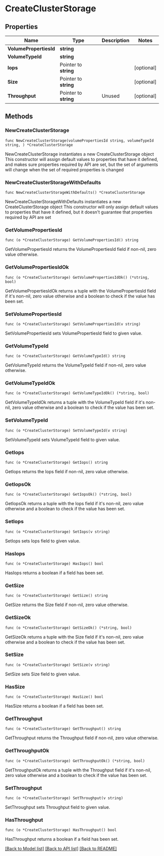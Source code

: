 # CreateClusterStorage

## Properties

Name | Type | Description | Notes
------------ | ------------- | ------------- | -------------
**VolumePropertiesId** | **string** |  | 
**VolumeTypeId** | **string** |  | 
**Iops** | Pointer to **string** |  | [optional] 
**Size** | Pointer to **string** |  | [optional] 
**Throughput** | Pointer to **string** | Unused | [optional] 

## Methods

### NewCreateClusterStorage

`func NewCreateClusterStorage(volumePropertiesId string, volumeTypeId string, ) *CreateClusterStorage`

NewCreateClusterStorage instantiates a new CreateClusterStorage object
This constructor will assign default values to properties that have it defined,
and makes sure properties required by API are set, but the set of arguments
will change when the set of required properties is changed

### NewCreateClusterStorageWithDefaults

`func NewCreateClusterStorageWithDefaults() *CreateClusterStorage`

NewCreateClusterStorageWithDefaults instantiates a new CreateClusterStorage object
This constructor will only assign default values to properties that have it defined,
but it doesn't guarantee that properties required by API are set

### GetVolumePropertiesId

`func (o *CreateClusterStorage) GetVolumePropertiesId() string`

GetVolumePropertiesId returns the VolumePropertiesId field if non-nil, zero value otherwise.

### GetVolumePropertiesIdOk

`func (o *CreateClusterStorage) GetVolumePropertiesIdOk() (*string, bool)`

GetVolumePropertiesIdOk returns a tuple with the VolumePropertiesId field if it's non-nil, zero value otherwise
and a boolean to check if the value has been set.

### SetVolumePropertiesId

`func (o *CreateClusterStorage) SetVolumePropertiesId(v string)`

SetVolumePropertiesId sets VolumePropertiesId field to given value.


### GetVolumeTypeId

`func (o *CreateClusterStorage) GetVolumeTypeId() string`

GetVolumeTypeId returns the VolumeTypeId field if non-nil, zero value otherwise.

### GetVolumeTypeIdOk

`func (o *CreateClusterStorage) GetVolumeTypeIdOk() (*string, bool)`

GetVolumeTypeIdOk returns a tuple with the VolumeTypeId field if it's non-nil, zero value otherwise
and a boolean to check if the value has been set.

### SetVolumeTypeId

`func (o *CreateClusterStorage) SetVolumeTypeId(v string)`

SetVolumeTypeId sets VolumeTypeId field to given value.


### GetIops

`func (o *CreateClusterStorage) GetIops() string`

GetIops returns the Iops field if non-nil, zero value otherwise.

### GetIopsOk

`func (o *CreateClusterStorage) GetIopsOk() (*string, bool)`

GetIopsOk returns a tuple with the Iops field if it's non-nil, zero value otherwise
and a boolean to check if the value has been set.

### SetIops

`func (o *CreateClusterStorage) SetIops(v string)`

SetIops sets Iops field to given value.

### HasIops

`func (o *CreateClusterStorage) HasIops() bool`

HasIops returns a boolean if a field has been set.

### GetSize

`func (o *CreateClusterStorage) GetSize() string`

GetSize returns the Size field if non-nil, zero value otherwise.

### GetSizeOk

`func (o *CreateClusterStorage) GetSizeOk() (*string, bool)`

GetSizeOk returns a tuple with the Size field if it's non-nil, zero value otherwise
and a boolean to check if the value has been set.

### SetSize

`func (o *CreateClusterStorage) SetSize(v string)`

SetSize sets Size field to given value.

### HasSize

`func (o *CreateClusterStorage) HasSize() bool`

HasSize returns a boolean if a field has been set.

### GetThroughput

`func (o *CreateClusterStorage) GetThroughput() string`

GetThroughput returns the Throughput field if non-nil, zero value otherwise.

### GetThroughputOk

`func (o *CreateClusterStorage) GetThroughputOk() (*string, bool)`

GetThroughputOk returns a tuple with the Throughput field if it's non-nil, zero value otherwise
and a boolean to check if the value has been set.

### SetThroughput

`func (o *CreateClusterStorage) SetThroughput(v string)`

SetThroughput sets Throughput field to given value.

### HasThroughput

`func (o *CreateClusterStorage) HasThroughput() bool`

HasThroughput returns a boolean if a field has been set.


[[Back to Model list]](../README.md#documentation-for-models) [[Back to API list]](../README.md#documentation-for-api-endpoints) [[Back to README]](../README.md)



